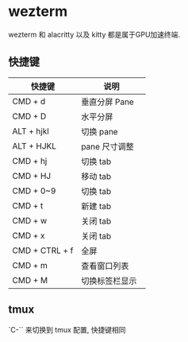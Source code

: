 # wezterm 

wezterm 和 alacritty 以及 kitty 都是属于GPU加速终端.


## 快捷键

快捷键         | 说明
---------------|----------------
CMD + d        | 垂直分屏 Pane
CMD + D        | 水平分屏
ALT + hjkl     | 切换 pane
ALT + HJKL     | pane 尺寸调整　
CMD + hj       | 切换 tab
CMD + HJ       | 移动 tab
CMD + 0~9      | 切换 tab
CMD + t        | 新建 tab
CMD + w        | 关闭 tab
CMD + x        | 关闭 tab
CMD + CTRL + f | 全屏
CMD + m        | 查看窗口列表
CMD + M        | 切换标签栏显示

## tmux 

`C-\`` 来切换到 tmux 配置, 快捷键相同
